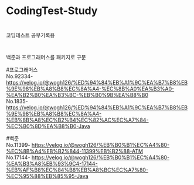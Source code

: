 # CodingTest-Study
#
코딩테스트 공부기록용

#
백준과 프로그래머스를 패키지로 구분

#프로그래머스  
No.92334- https://velog.io/@wogh126/%ED%94%84%EB%A1%9C%EA%B7%B8%EB%9E%98%EB%A8%B8%EC%8A%A4-%EC%8B%A0%EA%B3%A0-%EA%B2%B0%EA%B3%BC-%EB%B0%9B%EA%B8%B0  
No.1835- https://velog.io/@wogh126/%ED%94%84%EB%A1%9C%EA%B7%B8%EB%9E%98%EB%A8%B8%EC%8A%A4-%EB%8B%A8%EC%B2%B4%EC%82%AC%EC%A7%84-%EC%B0%8D%EA%B8%B0-Java  

#백준  
No.11399- https://velog.io/@wogh126/%EB%B0%B1%EC%A4%80-%EC%8B%A4%EB%B2%844-11399%EB%B2%88-ATM  
No.17144- https://velog.io/@wogh126/%EB%B0%B1%EC%A4%80-%EA%B3%A8%EB%93%9C4-17144-%EB%AF%B8%EC%84%B8%EB%A8%BC%EC%A7%80-%EC%95%88%EB%85%95-Java
